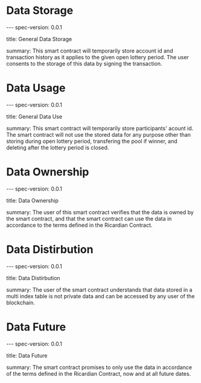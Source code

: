 <h1 class="clause">Data Storage</h1>
---
spec-version: 0.0.1

title: General Data Storage

summary: This smart contract will temporarily store account id and transaction history as it applies to the given open lottery period. The user consents to the storage of this data by signing the transaction.


<h1 class="clause">Data Usage</h1>
---
spec-version: 0.0.1

title: General Data Use

summary: This smart contract will temporarily store participants' acount id. The smart contract will not use the stored data for any purpose other than storing during open lottery period, transfering the pool if winner, and deleting after the lottery period is closed.


<h1 class="clause">Data Ownership</h1>
---
spec-version: 0.0.1

title: Data Ownership

summary: The user of this smart contract verifies that the data is owned by the smart contract, and that the smart contract can use the data in accordance to the terms defined in the Ricardian Contract.

<h1 class="clause">Data Distirbution</h1>
---
spec-version: 0.0.1

title: Data Distirbution

summary: The user of the smart contract understands that data stored in a multi index table is not private data and can be accessed by any user of the blockchain.  


<h1 class="clause">Data Future</h1>
---
spec-version: 0.0.1

title: Data Future

summary: The smart contract promises to only use the data in accordance of the terms defined in the Ricardian Contract, now and at all future dates.
